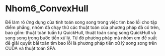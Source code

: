 # Nhom6_ConvexHull
Để làm rõ ứng dụng của tính toán song song trong việc tìm bao lồi cho tập điểm phẳng, nhóm đã chạy thử các thuật toán của phương pháp đã có trên, bao gồm: thuật toán tuần tự QuickHull, thuật toán song song QuickHull và song song trong bước tiền xử lý. Từ đó phương pháp mà nhóm em đề xuất để giải quyết bài toán tìm bao lồi là phương pháp tiền xử lý song song trên CUDA và thuật toán SPA.
